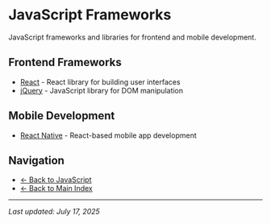# JavaScript Frameworks

JavaScript frameworks and libraries for frontend and mobile development.

## Frontend Frameworks

- [React](react/) - React library for building user interfaces
- [jQuery](jquery/) - JavaScript library for DOM manipulation

## Mobile Development

- [React Native](react-native/) - React-based mobile app development

## Navigation

- [← Back to JavaScript](../index.md)
- [← Back to Main Index](../../index.md)

---

_Last updated: July 17, 2025_
